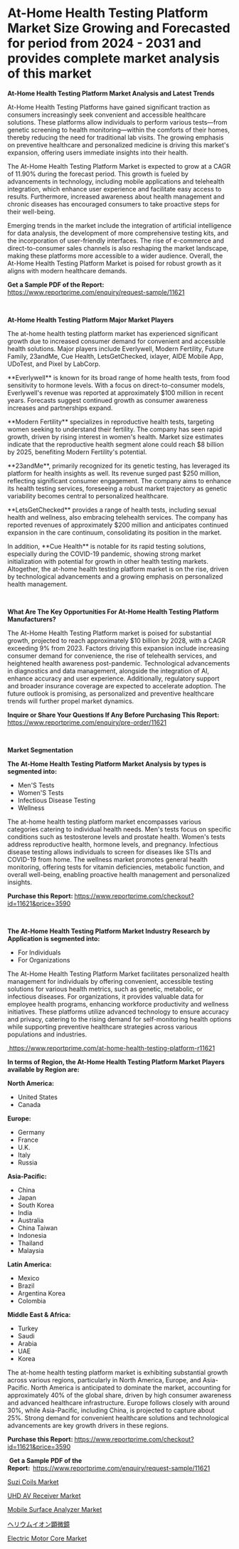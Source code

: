 <p><h1>At-Home Health Testing Platform Market Size Growing and Forecasted for period from 2024 - 2031 and provides complete market analysis of this market</h1></p><p><strong>At-Home Health Testing Platform Market Analysis and Latest Trends</strong></p>
<p><p>At-Home Health Testing Platforms have gained significant traction as consumers increasingly seek convenient and accessible healthcare solutions. These platforms allow individuals to perform various tests—from genetic screening to health monitoring—within the comforts of their homes, thereby reducing the need for traditional lab visits. The growing emphasis on preventive healthcare and personalized medicine is driving this market's expansion, offering users immediate insights into their health.</p><p>The At-Home Health Testing Platform Market is expected to grow at a CAGR of 11.90% during the forecast period. This growth is fueled by advancements in technology, including mobile applications and telehealth integration, which enhance user experience and facilitate easy access to results. Furthermore, increased awareness about health management and chronic diseases has encouraged consumers to take proactive steps for their well-being.</p><p>Emerging trends in the market include the integration of artificial intelligence for data analysis, the development of more comprehensive testing kits, and the incorporation of user-friendly interfaces. The rise of e-commerce and direct-to-consumer sales channels is also reshaping the market landscape, making these platforms more accessible to a wider audience. Overall, the At-Home Health Testing Platform Market is poised for robust growth as it aligns with modern healthcare demands.</p></p>
<p><strong>Get a Sample PDF of the Report:&nbsp;</strong> <a href="https://www.reportprime.com/enquiry/request-sample/11621">https://www.reportprime.com/enquiry/request-sample/11621</a></p>
<p>&nbsp;</p>
<p><strong>At-Home Health Testing Platform Major Market Players</strong></p>
<p><p>The at-home health testing platform market has experienced significant growth due to increased consumer demand for convenient and accessible health solutions. Major players include Everlywell, Modern Fertility, Future Family, 23andMe, Cue Health, LetsGetChecked, ixlayer, AIDE Mobile App, UDoTest, and Pixel by LabCorp.</p><p>**Everlywell** is known for its broad range of home health tests, from food sensitivity to hormone levels. With a focus on direct-to-consumer models, Everlywell's revenue was reported at approximately $100 million in recent years. Forecasts suggest continued growth as consumer awareness increases and partnerships expand.</p><p>**Modern Fertility** specializes in reproductive health tests, targeting women seeking to understand their fertility. The company has seen rapid growth, driven by rising interest in women's health. Market size estimates indicate that the reproductive health segment alone could reach $8 billion by 2025, benefiting Modern Fertility's potential.</p><p>**23andMe**, primarily recognized for its genetic testing, has leveraged its platform for health insights as well. Its revenue surged past $250 million, reflecting significant consumer engagement. The company aims to enhance its health testing services, foreseeing a robust market trajectory as genetic variability becomes central to personalized healthcare.</p><p>**LetsGetChecked** provides a range of health tests, including sexual health and wellness, also embracing telehealth services. The company has reported revenues of approximately $200 million and anticipates continued expansion in the care continuum, consolidating its position in the market.</p><p>In addition, **Cue Health** is notable for its rapid testing solutions, especially during the COVID-19 pandemic, showing strong market initialization with potential for growth in other health testing markets. Altogether, the at-home health testing platform market is on the rise, driven by technological advancements and a growing emphasis on personalized health management.</p></p>
<p>&nbsp;</p>
<p><strong>What Are The Key Opportunities For At-Home Health Testing Platform Manufacturers?</strong></p>
<p><p>The At-Home Health Testing Platform market is poised for substantial growth, projected to reach approximately $10 billion by 2028, with a CAGR exceeding 9% from 2023. Factors driving this expansion include increasing consumer demand for convenience, the rise of telehealth services, and heightened health awareness post-pandemic. Technological advancements in diagnostics and data management, alongside the integration of AI, enhance accuracy and user experience. Additionally, regulatory support and broader insurance coverage are expected to accelerate adoption. The future outlook is promising, as personalized and preventive healthcare trends will further propel market dynamics.</p></p>
<p><strong>Inquire or Share Your Questions If Any Before Purchasing This Report:</strong> <a href="https://www.reportprime.com/enquiry/pre-order/11621">https://www.reportprime.com/enquiry/pre-order/11621</a></p>
<p>&nbsp;</p>
<p><strong>Market Segmentation</strong></p>
<p><strong>The At-Home Health Testing Platform Market Analysis by types is segmented into:</strong></p>
<p><ul><li>Men'S Tests</li><li>Women'S Tests</li><li>Infectious Disease Testing</li><li>Wellness</li></ul></p>
<p><p>The at-home health testing platform market encompasses various categories catering to individual health needs. Men's tests focus on specific conditions such as testosterone levels and prostate health. Women's tests address reproductive health, hormone levels, and pregnancy. Infectious disease testing allows individuals to screen for diseases like STIs and COVID-19 from home. The wellness market promotes general health monitoring, offering tests for vitamin deficiencies, metabolic function, and overall well-being, enabling proactive health management and personalized insights.</p></p>
<p><strong>Purchase this Report:&nbsp;</strong><a href="https://www.reportprime.com/checkout?id=11621&price=3590">https://www.reportprime.com/checkout?id=11621&price=3590</a></p>
<p>&nbsp;</p>
<p><strong>The At-Home Health Testing Platform Market Industry Research by Application is segmented into:</strong></p>
<p><ul><li>For Individuals</li><li>For Organizations</li></ul></p>
<p><p>The At-Home Health Testing Platform Market facilitates personalized health management for individuals by offering convenient, accessible testing solutions for various health metrics, such as genetic, metabolic, or infectious diseases. For organizations, it provides valuable data for employee health programs, enhancing workforce productivity and wellness initiatives. These platforms utilize advanced technology to ensure accuracy and privacy, catering to the rising demand for self-monitoring health options while supporting preventive healthcare strategies across various populations and industries.</p></p>
<p><a href="https://www.reportprime.com/at-home-health-testing-platform-r11621">&nbsp;https://www.reportprime.com/at-home-health-testing-platform-r11621</a></p>
<p><strong>In terms of Region, the At-Home Health Testing Platform Market Players available by Region are:</strong></p>
<p>
    <p> <strong> North America: </strong>
        <ul>
            <li>United States</li>
            <li>Canada</li>
        </ul>
        </p> 
    <p> <strong> Europe: </strong>
        <ul>
            <li>Germany</li>
            <li>France</li>
            <li>U.K.</li>
            <li>Italy</li>
            <li>Russia</li>
        </ul>
        </p> 
    <p> <strong> Asia-Pacific: </strong>
        <ul>
            <li>China</li>
            <li>Japan</li>
            <li>South Korea</li>
            <li>India</li>
            <li>Australia</li>
            <li>China Taiwan</li>
            <li>Indonesia</li>
            <li>Thailand</li>
            <li>Malaysia</li>
        </ul>
        </p> 
    <p> <strong> Latin America: </strong>
        <ul>
            <li>Mexico</li>
            <li>Brazil</li>
            <li>Argentina Korea</li>
            <li>Colombia</li>
        </ul>
        </p> 
    <p> <strong> Middle East & Africa: </strong>
        <ul>
            <li>Turkey</li>
            <li>Saudi</li>
            <li>Arabia</li>
            <li>UAE</li>
            <li>Korea</li>
        </ul>
    </p>
    </p>
<p><p>The at-home health testing platform market is exhibiting substantial growth across various regions, particularly in North America, Europe, and Asia-Pacific. North America is anticipated to dominate the market, accounting for approximately 40% of the global share, driven by high consumer awareness and advanced healthcare infrastructure. Europe follows closely with around 30%, while Asia-Pacific, including China, is projected to capture about 25%. Strong demand for convenient healthcare solutions and technological advancements are key growth drivers in these regions.</p></p>
<p><strong>Purchase this Report: </strong><a href="https://www.reportprime.com/checkout?id=11621&price=3590">https://www.reportprime.com/checkout?id=11621&price=3590</a></p>
<p>&nbsp;<strong>Get a Sample PDF of the Report:&nbsp;&nbsp;</strong><a href="https://www.reportprime.com/enquiry/request-sample/11621">https://www.reportprime.com/enquiry/request-sample/11621</a></p>
<p><strong></strong></p>
<p><p><a href="https://www.linkedin.com/pulse/suzi-coils-industry-insights-report-analyzing-market-trends-applications-ceivc?trackingId=mk2u0UdjT1qu4A7RXFsEqw%3D%3D">Suzi Coils Market</a></p><p><a href="https://medium.com/@gwendolynbruen/the-global-uhd-av-receiver-market-is-expected-to-witness-a-compound-annual-growth-rate-cagr-of-e9ece08d7b0a">UHD AV Receiver Market</a></p><p><a href="https://www.linkedin.com/pulse/global-mobile-surface-analyzer-market-trends-analysis-eiqdf?trackingId=4cTyLDkORBS%2BE9%2FRG3DVbg%3D%3D">Mobile Surface Analyzer Market</a></p><p><a href="https://medium.com/@claudekluttzyvh/helium-ion-microscopes-market-%E3%81%AF-%E3%82%B3%E3%82%B9%E3%83%88%E7%AE%A1%E7%90%86%E3%81%A8%E5%8A%B9%E7%8E%87%E5%90%91%E4%B8%8A%E3%82%92%E5%84%AA%E5%85%88%E3%81%97%E3%81%BE%E3%81%99-%E3%81%95%E3%82%89%E3%81%AB-%E5%A0%B1%E5%91%8A%E6%9B%B8%E3%81%AF%E5%B8%82%E5%A0%B4%E3%81%AE%E9%9C%80%E8%A6%81%E9%9D%A2%E3%81%A8%E4%BE%9B%E7%B5%A6%E9%9D%A2%E3%81%AE%E4%B8%A1%E6%96%B9%E3%82%92%E3%82%AB%E3%83%90%E3%83%BC%E3%81%97%E3%81%A6%E3%81%84%E3%81%BE%E3%81%99-helium-ion-5c607e630097">ヘリウムイオン顕微鏡</a></p><p><a href="https://medium.com/@theomorar/electric-motor-core-market-size-share-trends-analysis-report-by-product-welding-motor-4414d08822f0">Electric Motor Core Market</a></p></p>